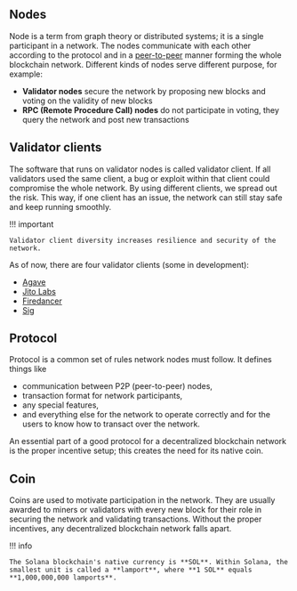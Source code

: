 ## Nodes

Node is a term from graph theory or distributed systems; it is a single participant in a network. The nodes communicate with each other according to the protocol and in a [peer-to-peer](https://en.wikipedia.org/wiki/Peer-to-peer) manner forming the whole blockchain network. Different kinds of nodes serve different purpose, for example:

- **Validator nodes** secure the network by proposing new blocks and voting on the validity of new blocks
- **RPC (Remote Procedure Call) nodes** do not participate in voting, they query the network and post new transactions

## Validator clients

The software that runs on validator nodes is called validator client. If all validators used the same client, a bug or exploit within that client could compromise the whole network. By using different clients, we spread out the risk. This way, if one client has an issue, the network can still stay safe and keep running smoothly.

!!! important

    Validator client diversity increases resilience and security of the network.

As of now, there are four validator clients (some in development):

- [Agave](https://www.anza.xyz/#validator)
- [Jito Labs](https://www.jito.wtf/validators/)
- [Firedancer](https://www.helius.dev/blog/what-is-firedancer)
- [Sig](https://www.syndica.io/sig)


## Protocol

Protocol is a common set of rules network nodes must follow. It defines things like

- communication between P2P (peer-to-peer) nodes,
- transaction format for network participants,
- any special features,
- and everything else for the network to operate correctly and for the users to know how to transact over the network.

An essential part of a good protocol for a decentralized blockchain network is the proper incentive setup; this creates the need for its native coin.

## Coin

Coins are used to motivate participation in the network. They are usually awarded to miners or validators with every new block for their role in securing the network and validating transactions. Without the proper incentives, any decentralized blockchain network falls apart.

!!! info

    The Solana blockchain's native currency is **SOL**. Within Solana, the smallest unit is called a **lamport**, where **1 SOL** equals **1,000,000,000 lamports**.

